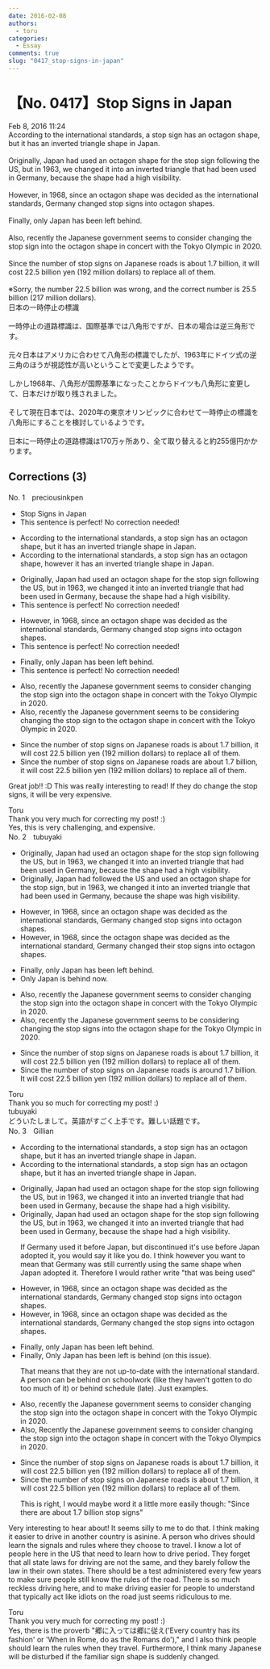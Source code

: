 ```yaml
---
date: 2016-02-08
authors:
  - toru
categories:
  - Essay
comments: true
slug: "0417_stop-signs-in-japan"
---
```


# 【No. 0417】Stop Signs in Japan
<div class="date">Feb 8, 2016 11:24</div>
<div id="post"><div id="body_show_ori">
According to the international standards, a stop sign has an octagon shape, but it has an inverted triangle shape in Japan.<br/><br/>Originally, Japan had used an octagon shape for the stop sign following the US, but in 1963, we changed it into an inverted triangle that had been used in Germany, because the shape had a high visibility.<br/><br/>However, in 1968, since an octagon shape was decided as the international standards, Germany changed stop signs into octagon shapes.<br/><br/>Finally, only Japan has been left behind.<br/><br/>Also, recently the Japanese government seems to consider changing the stop sign into the octagon shape in concert with the Tokyo Olympic in 2020.<br/><br/>Since the number of stop signs on Japanese roads is about 1.7 billion, it will cost 22.5 billion yen (192 million dollars) to replace all of them.<br/><br/>※Sorry, the number 22.5 billion was wrong, and the correct number is 25.5 billion (217 million dollars).
</div></div>

<!-- more -->

<div id="post_ja"><div id="body_show_mo">
日本の一時停止の標識<br/><br/>一時停止の道路標識は、国際基準では八角形ですが、日本の場合は逆三角形です。<br/><br/>元々日本はアメリカに合わせて八角形の標識でしたが、1963年にドイツ式の逆三角のほうが視認性が高いということで変更したようです。<br/><br/>しかし1968年、八角形が国際基準になったことからドイツも八角形に変更して、日本だけが取り残されました。<br/><br/>そして現在日本では、2020年の東京オリンピックに合わせて一時停止の標識を八角形にすることを検討しているようです。<br/><br/>日本に一時停止の道路標識は170万ヶ所あり、全て取り替えると約255億円かかります。
</div></div>

## Corrections (3)
<div id="block"><div class="first_name"> No. 1　<span class="just_name">preciousinkpen</span></div><div id="block2">
<ul class="correction_field">
<li class="incorrect">Stop Signs in Japan</li>
<li class="corrected perfect">This sentence is perfect! No correction needed!</li>
</ul>
<ul class="correction_field">
<li class="incorrect">According to the international standards, a stop sign has an octagon shape, but it has an inverted triangle shape in Japan.</li>
<li class="corrected correct">
According to the international standards, a stop sign has an octagon shape, <span class="f_blue">however</span> it has an inverted triangle shape in Japan.
</li>
</ul>
<ul class="correction_field">
<li class="incorrect">Originally, Japan had used an octagon shape for the stop sign following the US, but in 1963, we changed it into an inverted triangle that had been used in Germany, because the shape had a high visibility.</li>
<li class="corrected perfect">This sentence is perfect! No correction needed!</li>
</ul>
<ul class="correction_field">
<li class="incorrect">However, in 1968, since an octagon shape was decided as the international standards, Germany changed stop signs into octagon shapes.</li>
<li class="corrected perfect">This sentence is perfect! No correction needed!</li>
</ul>
<ul class="correction_field">
<li class="incorrect">Finally, only Japan has been left behind.</li>
<li class="corrected perfect">This sentence is perfect! No correction needed!</li>
</ul>
<ul class="correction_field">
<li class="incorrect">Also, recently the Japanese government seems to consider changing the stop sign into the octagon shape in concert with the Tokyo Olympic in 2020.</li>
<li class="corrected correct">
Also, recently the Japanese government seems to <span class="f_blue">be </span>consider<span class="f_blue">ing</span> changing the stop sign to the octagon shape in concert with the Tokyo Olympic in 2020.
</li>
</ul>
<ul class="correction_field">
<li class="incorrect">Since the number of stop signs on Japanese roads is about 1.7 billion, it will cost 22.5 billion yen (192 million dollars) to replace all of them.</li>
<li class="corrected correct">
Since the number of stop signs on Japanese roads <span class="f_blue">are</span> about 1.7 billion, it will cost 22.5 billion yen (192 million dollars) to replace all of them.
</li>
</ul>
<p class="comment_small">
 Great job!! :D This was really interesting to read! If they do change the stop signs, it will be very expensive.
</p>

</div><div class="name"><span class="just_name">Toru</span><br>
Thank you very much for correcting my post! :)<br/>Yes, this is very challenging, and expensive.
</div>
</div>
<div id="block"><div class="first_name"> No. 2　<span class="just_name">tubuyaki</span></div><div id="block2">
<ul class="correction_field">
<li class="incorrect">Originally, Japan had used an octagon shape for the stop sign following the US, but in 1963, we changed it into an inverted triangle that had been used in Germany, because the shape had a high visibility.</li>
<li class="corrected correct">
Originally, Japan <span class="f_blue">had followed the US </span>and used an octagon shape for the stop sign, but in 1963, we changed it into an inverted triangle that had been used in Germany, because the shape <span class="f_blue">was</span> high visibility.
</li>
</ul>
<ul class="correction_field">
<li class="incorrect">However, in 1968, since an octagon shape was decided as the international standards, Germany changed stop signs into octagon shapes.</li>
<li class="corrected correct">
However, in 1968, since <span class="f_blue">the</span> octagon shape was decided as the international <span class="f_blue">standard</span>, Germany changed <span class="f_blue">their</span> stop signs into octagon shapes.
</li>
</ul>
<ul class="correction_field">
<li class="incorrect">Finally, only Japan has been left behind.</li>
<li class="corrected correct">
Only Japan is behind now.
</li>
</ul>
<ul class="correction_field">
<li class="incorrect">Also, recently the Japanese government seems to consider changing the stop sign into the octagon shape in concert with the Tokyo Olympic in 2020.</li>
<li class="corrected correct">
Also, recently the Japanese government seems to <span class="f_blue">be considering</span><span class="f_blue"> changing</span> the stop signs into the octagon shape <span class="f_blue">for</span> the Tokyo Olympic in 2020.
</li>
</ul>
<ul class="correction_field">
<li class="incorrect">Since the number of stop signs on Japanese roads is about 1.7 billion, it will cost 22.5 billion yen (192 million dollars) to replace all of them.</li>
<li class="corrected correct">
Since the number of stop signs on Japanese roads is <span class="f_blue">around </span>1.7 billion<span class="f_blue">.</span> <span class="f_blue">It</span> will cost 22.5 billion yen (192 million dollars) to replace all of them.
</li>
</ul>
</div><div class="name"><span class="just_name">Toru</span><br>
Thank you so much for correcting my post! :)
</div>
<div class="name"><span class="just_name">tubuyaki</span><br>
どういたしまして。英語がすごく上手です。難しい話題です。
</div>
</div>
<div id="block"><div class="first_name"> No. 3　<span class="just_name">Gillian</span></div><div id="block2">
<ul class="correction_field">
<li class="incorrect">According to the international standards, a stop sign has an octagon shape, but it has an inverted triangle shape in Japan.</li>
<li class="corrected correct">
According to <span class="sline">the</span> international standards, a stop sign has an octagon shape, but it has an inverted triangle shape in Japan.
</li>
</ul>
<ul class="correction_field">
<li class="incorrect">Originally, Japan had used an octagon shape for the stop sign following the US, but in 1963, we changed it into an inverted triangle that had been used in Germany, because the shape had a high visibility.</li>
<li class="corrected correct">
Originally, Japan had used an octagon shape for the stop sign following the US, but in 1963, we changed it into an inverted triangle that <span class="f_red">had been used</span> in Germany, because the shape had <span class="sline">a</span> high visibility.
<p class="correction_comment">If Germany used it before Japan, but discontinued it's use before Japan adopted it, you would say it like you do. I think however you want to mean that Germany was still currently using the same shape when Japan adopted it. Therefore I would rather write "that was being used"</p>
</li>
</ul>
<ul class="correction_field">
<li class="incorrect">However, in 1968, since an octagon shape was decided as the international standards, Germany changed stop signs into octagon shapes.</li>
<li class="corrected correct">
However, in 1968, since an octagon shape was decided as the international standard<span class="sline">s</span>, Germany changed <span class="f_blue">the</span> stop signs into octagon shapes.
</li>
</ul>
<ul class="correction_field">
<li class="incorrect">Finally, only Japan has been left behind.</li>
<li class="corrected correct">
<span class="sline">Finally, </span><span class="f_blue">O</span>nly Japan <span class="sline">has been left</span> <span class="f_blue">is</span> behind<span class="f_blue"> (on this issue)</span>.
<p class="correction_comment">That means that they are not up-to-date with the international standard. A person can be behind on schoolwork (like they haven't gotten to do too much of it) or behind schedule (late). Just examples.</p>
</li>
</ul>
<ul class="correction_field">
<li class="incorrect">Also, recently the Japanese government seems to consider changing the stop sign into the octagon shape in concert with the Tokyo Olympic in 2020.</li>
<li class="corrected correct">
<span class="sline">Also,</span> <span class="f_blue">R</span>ecently the Japanese government seems to consider changing the stop sign into the octagon shape in concert with the Tokyo Olympic<span class="f_blue">s</span> in 2020.
</li>
</ul>
<ul class="correction_field">
<li class="incorrect">Since the number of stop signs on Japanese roads is about 1.7 billion, it will cost 22.5 billion yen (192 million dollars) to replace all of them.</li>
<li class="corrected correct">
<span class="f_red">Since the number of stop signs on Japanese roads is about 1.7 billion</span>, it will cost 22.5 billion yen (192 million dollars) to replace all of them.
<p class="correction_comment">This is right, I would maybe word it a little more easily though: "Since there are about 1.7 billion stop signs"</p>
</li>
</ul>
<p class="comment_small">
 Very interesting to hear about! It seems silly to me to do that. I think making it easier to drive in another country is asinine. A person who drives should learn the signals and rules where they choose to travel. I know a lot of people here in the US that need to learn how to drive period. They forget that all state laws for driving are not the same, and they barely follow the law in their own states. There should be a test administered every few years to make sure people still know the rules of the road. There is so much reckless driving here, and to make driving easier for people to understand that typically act like idiots on the road just seems ridiculous to me.
</p>

</div><div class="name"><span class="just_name">Toru</span><br>
Thank you very much for correcting my post! :)<br/>Yes, there is the proverb "郷に入っては郷に従え('Every country has its fashion' or 'When in Rome, do as the Romans do')," and I also think people should learn the rules when they travel. Furthermore, I think many Japanese will be disturbed if the familiar sign shape is suddenly changed.
</div>
</div>
